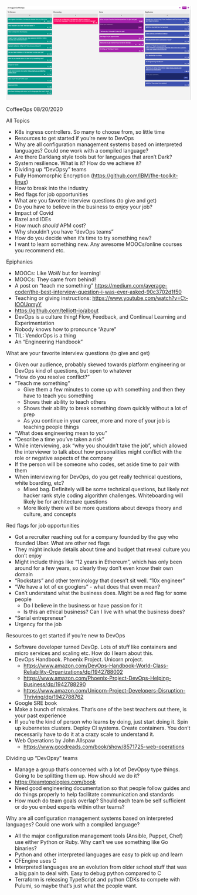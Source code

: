 ![Our Board](images/2020.08.20.png)

CoffeeOps 08/20/2020

All Topics
- K8s ingress controllers. So many to choose from, so little time
- Resources to get started if you’re new to DevOps
- Why are all configuration management systems based on interpreted languages? Could one work with a compiled language?
- Are there Darklang style tools but for languages that aren’t Dark?
- System resilience. What is it? How do we achieve it?
- Dividing up “DevOpsy” teams
- Fully Homomorphic Encryption (https://github.com/IBM/fhe-toolkit-linux)
- How to break into the industry
- Red flags for job opportunities
- What are you favorite interview questions (to give and get)
- Do you have to believe in the business to enjoy your job?
- Impact of Covid
- Bazel and IDEs
- How much *should* APM cost?
- Why shouldn’t you have “devOps  teams”
- How do you decide when it’s time to try something new?
- I want to learn something new. Any awesome MOOCs/online courses you recommend etc.

Epiphanies
- MOOCs: Like WoW but for learning!
- MOOCs: They came from behind!
- A post on “teach me something” https://medium.com/average-coder/the-best-interview-question-i-was-ever-asked-90c3702d1f50
- Teaching or giving instructions: https://www.youtube.com/watch?v=Ct-lOOUqmyY
- https://github.com/telliott-io/about
- DevOps is a culture thing! Flow, Feedback, and Continual Learning and Experimentation
- Nobody knows how to pronounce “Azure”
- TIL: VendorOps is a thing
- An “Engineering Handbook”


What are your favorite interview questions (to give and get)
- Given our audience, probably skewed towards platform engineering or DevOps kind of questions, but open to whatever
- “How do you resolve conflict?”
- “Teach me something”
    - Give them a few minutes to come up with something and then they have to teach you something
    - Shows their ability to teach others
    - Shows their ability to break something down quickly without a lot of prep
    - As you continue in your career, more and more of your job is teaching people things
- “What does engineering mean to you”
- “Describe a time you’ve taken a risk”
- While interviewing, ask “why you shouldn’t take the job”, which allowed the interviewer to talk about how personalities might conflict with the role or negative aspects of the company
- If the person will be someone who codes, set aside time to pair with them
- When interviewing for DevOps, do you get really technical questions, white boarding, etc?
    - Mixed bag. Definitely will be some technical questions, but likely not hacker rank style coding algorithm challenges. Whiteboarding will likely be for architecture questions
    - More likely there will be more questions about devops theory and culture, and concepts

Red flags for job opportunities
- Got a recruiter reaching out for a company founded by the guy who founded Uber. What are other red flags
- They might include details about time and budget that reveal culture you don’t enjoy
- Might include things like “12 years in Ethereum”, which has only been around for a few years, so clearly they don’t even know their own domain
- “Rockstars” and other terminology that doesn’t sit well. “10x engineer”
- “We have a lot of ex googlers” - what does that even mean?
- Can’t understand what the business does. Might be a red flag for some people
    - Do I believe in the business or have passion for it
    - Is this an ethical business? Can I live with what the business does?
- “Serial entrepreneur”
- Urgency for the job

Resources to get started if you’re new to DevOps
- Software developer turned DevOp. Lots of stuff like containers and micro services and scaling etc. How do I learn about this.
- DevOps Handbook. Phoenix Project. Unicorn project.
    - https://www.amazon.com/DevOps-Handbook-World-Class-Reliability-Organizations/dp/1942788002
    - https://www.amazon.com/Phoenix-Project-DevOps-Helping-Business/dp/1942788290
    - https://www.amazon.com/Unicorn-Project-Developers-Disruption-Thriving/dp/1942788762
- Google SRE book
- Make a bunch of mistakes. That’s one of the best teachers out there, is your past experience
- If you’re the kind of person who learns by doing, just start doing it. Spin up kubernetes clusters. Deploy CI systems. Create containers. You don’t necessarily have to do it at a crazy scale to understand it.
- Web Operations by John Allspaw
    - https://www.goodreads.com/book/show/8571725-web-operations

Dividing up “DevOpsy” teams
- Manage a group that’s concerned with a lot of DevOpsy type things. Going to be splitting them up. How should we do it?
- https://teamtopologies.com/book
- Need good engineering documentation so that people follow guides and do things properly to help facilitate communication and standards
- How much do team goals overlap? Should each team be self sufficient or do you embed experts within other teams?

Why are all configuration management systems based on interpreted languages? Could one work with a compiled language?
- All the major configuration management tools (Ansible, Puppet, Chef) use either Python or Ruby. Why can’t we use something like Go binaries?
- Python and other interpreted languages are easy to pick up and learn
- CFEngine uses C
- Interpreted languages are an evolution from older school stuff that was a big pain to deal with. Easy to debug python compared to C
- Terraform is releasing TypeScript and python CDKs to compete with Pulumi, so maybe that’s just what the people want.
